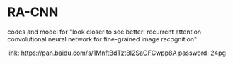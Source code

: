 # RA-CNN
codes and model for "look closer to see better: recurrent attention convolutional neural network for fine-grained image recognition"

link: https://pan.baidu.com/s/1MnftBdTzt8I2SaOFCwpp8A 
password: 24pg 
